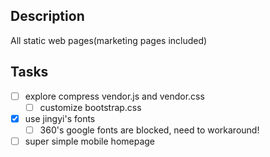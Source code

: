 Description
-----------

All static web pages(marketing pages included)

Tasks
-----

- [ ] explore compress vendor.js and vendor.css
    -	[ ] customize bootstrap.css
        
- [x] use jingyi's fonts
    - [ ] 360's google fonts are blocked, need to workaround!
- [ ] super simple mobile homepage
